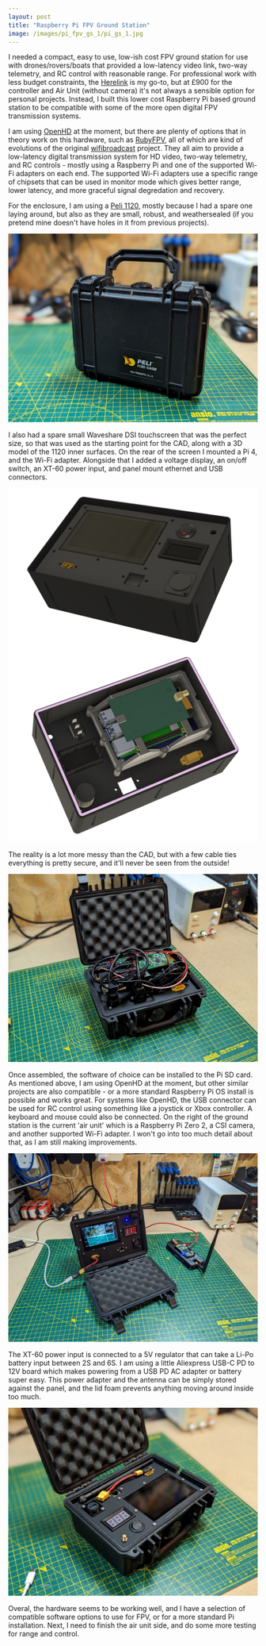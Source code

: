 ```yaml
---
layout: post
title: "Raspberry Pi FPV Ground Station"
image: /images/pi_fpv_gs_1/pi_gs_1.jpg
---
```


I needed a compact, easy to use, low-ish cost FPV ground station for use with drones/rovers/boats that provided a low-latency video link, two-way telemetry, and RC control with reasonable range. For professional work with less budget constraints, the [Herelink](https://cubepilot.org/#/herelink/features) is my go-to, but at £900 for the controller and Air Unit (without camera) it's not always a sensible option for personal projects. Instead, I built this lower cost Raspberry Pi based ground station to be compatible with some of the more open digital FPV transmission systems.

I am using [OpenHD](https://openhd.gitbook.io/open-hd/) at the moment, but there are plenty of options that in theory work on this hardware, such as [RubyFPV](https://rubyfpv.com/), all of which are kind of evolutions of the original [wifibroadcast](https://befinitiv.wordpress.com/wifibroadcast-analog-like-transmission-of-live-video-data/) project. They all aim to provide a low-latency digital transmission system for HD video, two-way telemetry, and RC controls - mostly using a Raspberry Pi and one of the supported Wi-Fi adapters on each end. The supported Wi-Fi adapters use a specific range of chipsets that can be used in monitor mode which gives better range, lower latency, and more graceful signal degredation and recovery.

For the enclosure, I am using a [Peli 1120](https://peliproducts.co.uk/products/1120-protector-case), mostly because I had a spare one laying around, but also as they are small, robust, and weathersealed (if you pretend mine doesn't have holes in it from previous projects).

<img src="/images/pi_fpv_gs_1/pi_gs_outer.jpg" alt="" class="inline">

I also had a spare small Waveshare DSI touchscreen that was the perfect size, so that was used as the starting point for the CAD, along with a 3D model of the 1120 inner surfaces. On the rear of the screen I mounted a Pi 4, and the Wi-Fi adapter. Alongside that I added a voltage display, an on/off switch, an XT-60 power input, and panel mount ethernet and USB connectors.

<img src="/images/pi_fpv_gs_1/pi_gs_cad_front.jpg" alt="" class="inline">
<img src="/images/pi_fpv_gs_1/pi_gs_cad_rear.jpg" alt="" class="inline">

The reality is a lot more messy than the CAD, but with a few cable ties everything is pretty secure, and it'll never be seen from the outside!

<img src="/images/pi_fpv_gs_1/pi_gs_wiring.jpg" alt="" class="inline">

Once assembled, the software of choice can be installed to the Pi SD card. As mentioned above, I am using OpenHD at the moment, but other similar projects are also compatible - or a more standard Raspberry Pi OS install is possible and works great. For systems like OpenHD, the USB connector can be used for RC control using something like a joystick or Xbox controller. A keyboard and mouse could also be connected. On the right of the ground station is the current 'air unit' which is a Raspberry Pi Zero 2, a CSI camera, and another supported Wi-Fi adapter. I won't go into too much detail about that, as I am still making improvements.

<img src="/images/pi_fpv_gs_1/pi_gs_overview.jpg" alt="" class="inline">

The XT-60 power input is connected to a 5V regulator that can take a Li-Po battery input between 2S and 6S. I am using a little Aliexpress USB-C PD to 12V board which makes powering from a USB PD AC adapter or battery super easy. This power adapter and the antenna can be simply stored against the panel, and the lid foam prevents anything moving around inside too much.

<img src="/images/pi_fpv_gs_1/pi_gs_packed.jpg" alt="" class="inline">

Overal, the hardware seems to be working well, and I have a selection of compatible software options to use for FPV, or for a more standard Pi installation. Next, I need to finish the air unit side, and do some more testing for range and control.
